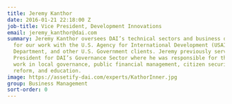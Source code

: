 ```yaml
---
title: Jeremy Kanthor
date: 2016-01-21 22:18:00 Z
job-title: Vice President, Development Innovations
email: jeremy_kanthor@dai.com
summary: Jeremy Kanthor oversees DAI’s technical sectors and business development
  for our work with the U.S. Agency for International Development (USAID), the State
  Department, and other U.S. Government clients. Jeremy previously served as the Vice
  President for DAI’s Governance Sector where he was responsible for the company’s
  work in local governance, public financial management, citizen security, institutional
  reform, and education.
image: https://assetify-dai.com/experts/KathorInner.jpg
group: Business Management
sort-order: 0
---
```


